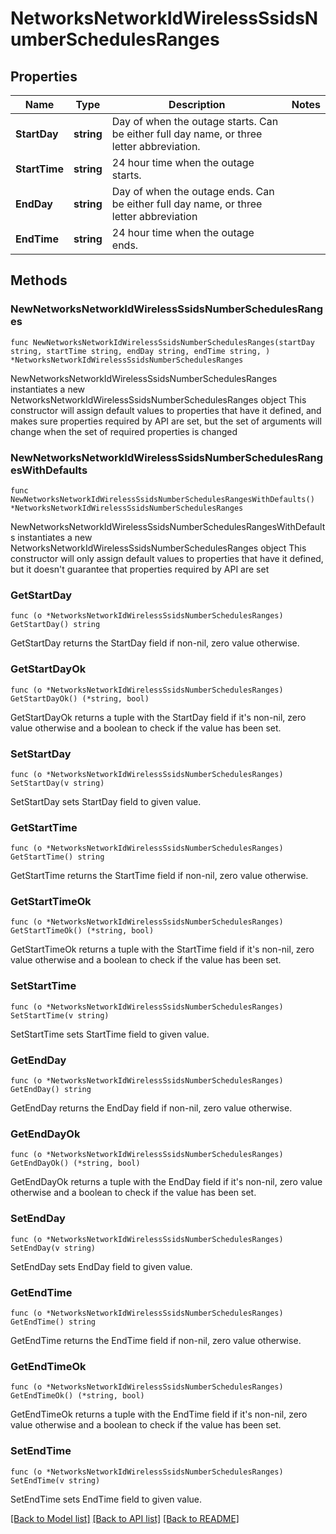# NetworksNetworkIdWirelessSsidsNumberSchedulesRanges

## Properties

Name | Type | Description | Notes
------------ | ------------- | ------------- | -------------
**StartDay** | **string** | Day of when the outage starts. Can be either full day name, or three letter abbreviation. | 
**StartTime** | **string** | 24 hour time when the outage starts. | 
**EndDay** | **string** | Day of when the outage ends. Can be either full day name, or three letter abbreviation | 
**EndTime** | **string** | 24 hour time when the outage ends. | 

## Methods

### NewNetworksNetworkIdWirelessSsidsNumberSchedulesRanges

`func NewNetworksNetworkIdWirelessSsidsNumberSchedulesRanges(startDay string, startTime string, endDay string, endTime string, ) *NetworksNetworkIdWirelessSsidsNumberSchedulesRanges`

NewNetworksNetworkIdWirelessSsidsNumberSchedulesRanges instantiates a new NetworksNetworkIdWirelessSsidsNumberSchedulesRanges object
This constructor will assign default values to properties that have it defined,
and makes sure properties required by API are set, but the set of arguments
will change when the set of required properties is changed

### NewNetworksNetworkIdWirelessSsidsNumberSchedulesRangesWithDefaults

`func NewNetworksNetworkIdWirelessSsidsNumberSchedulesRangesWithDefaults() *NetworksNetworkIdWirelessSsidsNumberSchedulesRanges`

NewNetworksNetworkIdWirelessSsidsNumberSchedulesRangesWithDefaults instantiates a new NetworksNetworkIdWirelessSsidsNumberSchedulesRanges object
This constructor will only assign default values to properties that have it defined,
but it doesn't guarantee that properties required by API are set

### GetStartDay

`func (o *NetworksNetworkIdWirelessSsidsNumberSchedulesRanges) GetStartDay() string`

GetStartDay returns the StartDay field if non-nil, zero value otherwise.

### GetStartDayOk

`func (o *NetworksNetworkIdWirelessSsidsNumberSchedulesRanges) GetStartDayOk() (*string, bool)`

GetStartDayOk returns a tuple with the StartDay field if it's non-nil, zero value otherwise
and a boolean to check if the value has been set.

### SetStartDay

`func (o *NetworksNetworkIdWirelessSsidsNumberSchedulesRanges) SetStartDay(v string)`

SetStartDay sets StartDay field to given value.


### GetStartTime

`func (o *NetworksNetworkIdWirelessSsidsNumberSchedulesRanges) GetStartTime() string`

GetStartTime returns the StartTime field if non-nil, zero value otherwise.

### GetStartTimeOk

`func (o *NetworksNetworkIdWirelessSsidsNumberSchedulesRanges) GetStartTimeOk() (*string, bool)`

GetStartTimeOk returns a tuple with the StartTime field if it's non-nil, zero value otherwise
and a boolean to check if the value has been set.

### SetStartTime

`func (o *NetworksNetworkIdWirelessSsidsNumberSchedulesRanges) SetStartTime(v string)`

SetStartTime sets StartTime field to given value.


### GetEndDay

`func (o *NetworksNetworkIdWirelessSsidsNumberSchedulesRanges) GetEndDay() string`

GetEndDay returns the EndDay field if non-nil, zero value otherwise.

### GetEndDayOk

`func (o *NetworksNetworkIdWirelessSsidsNumberSchedulesRanges) GetEndDayOk() (*string, bool)`

GetEndDayOk returns a tuple with the EndDay field if it's non-nil, zero value otherwise
and a boolean to check if the value has been set.

### SetEndDay

`func (o *NetworksNetworkIdWirelessSsidsNumberSchedulesRanges) SetEndDay(v string)`

SetEndDay sets EndDay field to given value.


### GetEndTime

`func (o *NetworksNetworkIdWirelessSsidsNumberSchedulesRanges) GetEndTime() string`

GetEndTime returns the EndTime field if non-nil, zero value otherwise.

### GetEndTimeOk

`func (o *NetworksNetworkIdWirelessSsidsNumberSchedulesRanges) GetEndTimeOk() (*string, bool)`

GetEndTimeOk returns a tuple with the EndTime field if it's non-nil, zero value otherwise
and a boolean to check if the value has been set.

### SetEndTime

`func (o *NetworksNetworkIdWirelessSsidsNumberSchedulesRanges) SetEndTime(v string)`

SetEndTime sets EndTime field to given value.



[[Back to Model list]](../README.md#documentation-for-models) [[Back to API list]](../README.md#documentation-for-api-endpoints) [[Back to README]](../README.md)


